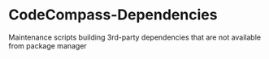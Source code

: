# CodeCompass-Dependencies
Maintenance scripts building 3rd-party dependencies that are not available from package manager
